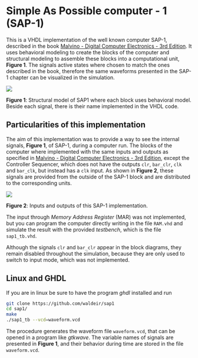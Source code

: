 # Simple As Possible computer - 1  (SAP-1)

This is a VHDL implementation of the well known computer SAP-1, described in
the book
[Malvino - Digital Computer Electronics - 3rd Edition](https://www.amazon.com/Digital-Computer-Electronics-Albert-Malvino/dp/0028005945).
It uses behavioral modeling
to create the blocks of the computer and structural modeling to assemble these
blocks into a computational unit, **Figure 1**. The signals active states where chosen to
match the ones described in the book, therefore the same waveforms presented in
the SAP-1 chapter can be visualized in the simulation.

![](images/block_diagram_sap1.png)

**Figure 1**: Structural model of SAP1 where each block uses behavioral model.
Beside each signal, there is their name implemented in the VHDL code.

## Particularities of this implementation

The aim of this implementation was to provide a way to see the internal
signals, **Figure 1**, of SAP-1, during a computer run. The blocks of the
computer where implemented with the same inputs and outputs as specified in
[Malvino - Digital Computer Electronics - 3rd
Edition](https://www.amazon.com/Digital-Computer-Electronics-Albert-Malvino/dp/0028005945),
except the Controller Sequencer, which does not have the outputs `clr`,
`bar_clr`, `clk` and `bar_clk`, but instead has a `clk` input. As shown in
**Figure 2**, these signals are provided from the outside of the SAP-1 block
and are distributed to the corresponding units.

![](images/sap1_top_level.png)

**Figure 2**: Inputs and outputs of this SAP-1 implementation.

The input through *Memory Address Register* (MAR) was not implemented, but you
can program the computer directly writing in the file `RAM.vhd` and simulate
the result with the provided *testbench*, which is the file `sap1_tb.vhd`.

Although the signals `clr` and `bar_clr` appear in the block diagrams, they
remain disabled throughout the simulation, because they are only used to switch
to input mode, which was not implemented.


## Linux and GHDL

If you are in linux be sure to have the program *ghdl* installed and run

```bash
git clone https://github.com/waldeir/sap1
cd sap1/
make
./sap1_tb --vcd=waveform.vcd
```

The procedure generates the waveform file `waveform.vcd`, that can be opened in
a program like *gtkwave*. The variable names of signals are presented in
**Figure 1**, and their behavior during time are stored in the file
`waveform.vcd`.


